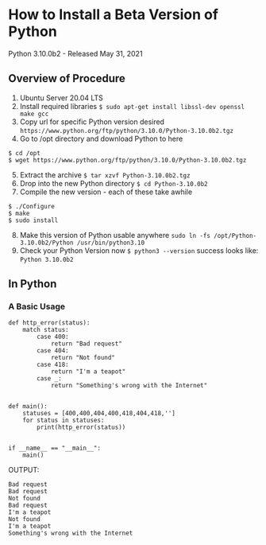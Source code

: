 # How to Install a Beta Version of Python

Python 3.10.0b2 - Released May 31, 2021

## Overview of Procedure

1. Ubuntu Server 20.04 LTS
2. Install required libraries
```$ sudo apt-get install libssl-dev openssl make gcc```
3. Copy url for specific Python version desired
```https://www.python.org/ftp/python/3.10.0/Python-3.10.0b2.tgz```
4. Go to /opt directory and download Python to here
```
$ cd /opt
$ wget https://www.python.org/ftp/python/3.10.0/Python-3.10.0b2.tgz
```
5. Extract the archive
```$ tar xzvf Python-3.10.0b2.tgz```
6. Drop into the new Python directory
```$ cd Python-3.10.0b2```
7. Compile the new version - each of these take awhile
```
$ ./Configure
$ make
$ sudo install
```
8. Make this version of Python usable anywhere
```sudo ln -fs /opt/Python-3.10.0b2/Python /usr/bin/python3.10```
9. Check your Python Version now
```$ python3 --version```
success looks like:
```Python 3.10.0b2```

## In Python 

### A Basic Usage

```python3
def http_error(status):
    match status:
        case 400:
            return "Bad request"
        case 404:
            return "Not found"
        case 418:
            return "I'm a teapot"
        case _:
            return "Something's wrong with the Internet"


def main():
    statuses = [400,400,404,400,418,404,418,'']
    for status in statuses:
        print(http_error(status))
        

if __name__ == "__main__":
    main()
```

OUTPUT:
```
Bad request
Bad request
Not found
Bad request
I'm a teapot
Not found
I'm a teapot
Something's wrong with the Internet
```

